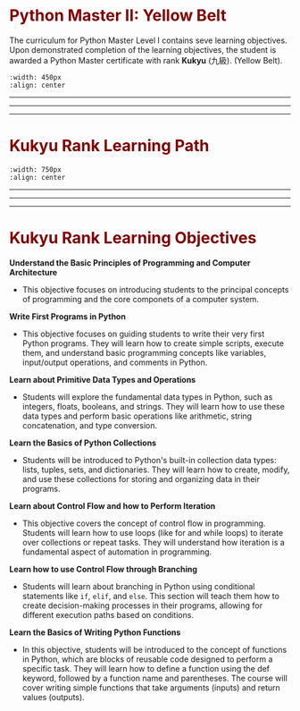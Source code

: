 # <font color = "maroon">Python Master II: Yellow Belt</font>

The curriculum for Python Master Level I contains seve learning objectives. Upon demonstrated completion of the learning objectives, the student is awarded a Python Master certificate with rank **Kukyu** (九級). (Yellow Belt).
```{image} /images/kukyu.png
:width: 450px
:align: center
```
---
---
---
# <font color = "maroon">Kukyu Rank Learning Path</font>

```{image} /images/pykukyupath.png
:width: 750px
:align: center
```
---
---
---

# <font color = "maroon">Kukyu Rank Learning Objectives</font>

**Understand the Basic Principles of Programming and Computer Architecture**

- This objective focuses on introducing students to the principal concepts of programming and the core componets of a computer system.

**Write First Programs in Python**

- This objective focuses on guiding students to write their very first Python programs. They will learn how to create simple scripts, execute them, and understand basic programming concepts like variables, input/output operations, and comments in Python.

**Learn about Primitive Data Types and Operations**

- Students will explore the fundamental data types in Python, such as integers, floats, booleans, and strings. They will learn how to use these data types and perform basic operations like arithmetic, string concatenation, and type conversion.

**Learn the Basics of Python Collections**

- Students will be introduced to Python's built-in collection data types: lists, tuples, sets, and dictionaries. They will learn how to create, modify, and use these collections for storing and organizing data in their programs.

**Learn about Control Flow and how to Perform Iteration**

- This objective covers the concept of control flow in programming. Students will learn how to use loops (like for and while loops) to iterate over collections or repeat tasks. They will understand how iteration is a fundamental aspect of automation in programming. 

**Learn how to use Control Flow through Branching**

- Students will learn about branching in Python using conditional statements like ``if``, ``elif``, and ``else``. This section will teach them how to create decision-making processes in their programs, allowing for different execution paths based on conditions.

**Learn the Basics of Writing Python Functions**

- In this objective, students will be introduced to the concept of functions in Python, which are blocks of reusable code designed to perform a specific task. They will learn how to define a function using the def keyword, followed by a function name and parentheses. The course will cover writing simple functions that take arguments (inputs) and return values (outputs).


